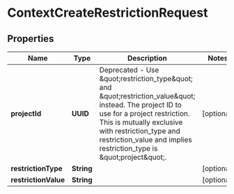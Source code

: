 

# ContextCreateRestrictionRequest


## Properties

| Name | Type | Description | Notes |
|------------ | ------------- | ------------- | -------------|
|**projectId** | **UUID** | Deprecated - Use \&quot;restriction_type\&quot; and \&quot;restriction_value\&quot; instead.  The project ID to use for a project restriction. This is mutually exclusive with restriction_type and restriction_value and implies restriction_type is \&quot;project\&quot;.  |  [optional] |
|**restrictionType** | **String** |  |  [optional] |
|**restrictionValue** | **String** |  |  [optional] |



